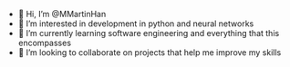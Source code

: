 - 👋 Hi, I’m @MMartinHan
- 👀 I’m interested in development in python and neural networks
- 🌱 I’m currently learning software engineering and everything that this encompasses
- 💞️ I’m looking to collaborate on projects that help me improve my skills

<!---
MMartinHan/MMartinHan is a ✨ special ✨ repository because its `README.md` (this file) appears on your GitHub profile.
You can click the Preview link to take a look at your changes.
--->
